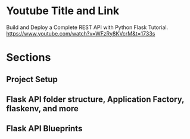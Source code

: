 # Youtube Title and Link
Build and Deploy a Complete REST API with Python Flask Tutorial.
https://www.youtube.com/watch?v=WFzRy8KVcrM&t=1733s

# Sections

## Project Setup

## Flask API folder structure, Application Factory, flaskenv, and more

## Flask API Blueprints